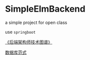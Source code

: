 # SimpleElmBackend

a simple project for open class

use `springboot` 

[《后端架构师技术图谱》](https://github.com/xingshaocheng/architect-awesome/blob/master/README.md)

[数据库范式](https://www.zhihu.com/question/24696366)
